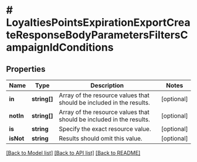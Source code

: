 # # LoyaltiesPointsExpirationExportCreateResponseBodyParametersFiltersCampaignIdConditions

## Properties

Name | Type | Description | Notes
------------ | ------------- | ------------- | -------------
**in** | **string[]** | Array of the resource values that should be included in the results. | [optional]
**notIn** | **string[]** | Array of the resource values that should be included in the results. | [optional]
**is** | **string** | Specify the exact resource value. | [optional]
**isNot** | **string** | Results should omit this value. | [optional]

[[Back to Model list]](../../README.md#models) [[Back to API list]](../../README.md#endpoints) [[Back to README]](../../README.md)
